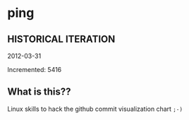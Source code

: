# ping

## HISTORICAL ITERATION
2012-03-31

Incremented: 5416

## What is this?? 
Linux skills to hack the github commit visualization chart `;-)`
